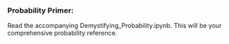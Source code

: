 
### Probability Primer: 

Read the accompanying Demystifying_Probability.ipynb.
This will be your comprehensive probability reference. 
